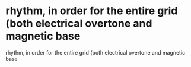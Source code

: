 # rhythm, in order for the entire grid (both electrical overtone and magnetic base

rhythm, in order for the entire grid (both electrical overtone and magnetic base